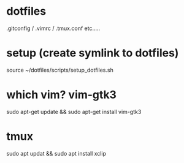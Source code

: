 # dotfiles
.gitconfig / .vimrc / .tmux.conf etc.....

# setup (create symlink to dotfiles)
source ~/dotfiles/scripts/setup_dotfiles.sh

# which vim? vim-gtk3
sudo apt-get update && sudo apt-get install vim-gtk3

# tmux
sudo apt updat && sudo apt install xclip
